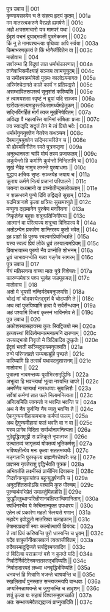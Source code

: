 पुत्र उवाच ||	001  
कृष्णायसस्येव च ते संहत्य हृदयं कृतम् |	001a  
मम मातस्त्वकरुणे वैरप्रज्ञे ह्यमर्षणे ||	001c  
अहो क्षत्रसमाचारो यत्र मामपरं यथा |	002a  
ईदृशं वचनं ब्रूयाद्भवती पुत्रमेकजम् ||	002c  
किं नु ते मामपश्यन्त्याः पृथिव्या अपि सर्वया |	003a  
किमाभरणकृत्यं ते किं भोगैर्जीवितेन वा ||	003c  
मातोवाच ||	004    
सर्वारम्भा हि विदुषां तात धर्मार्थकारणात् |	004a  
तानेवाभिसमीक्ष्याहं सञ्जय त्वामचूचुदम् ||	004c  
स समीक्ष्यक्रमोपेतो मुख्यः कालोऽयमागतः |	005a  
अस्मिंश्चेदागते काले कार्यं न प्रतिपद्यसे |	005c  
असम्भावितरूपस्त्वं सुनृशंसं करिष्यसि ||	005e   
तं त्वामयशसा स्पृष्टं न ब्रूयां यदि सञ्जय |	006a  
खरीवात्सल्यमाहुस्तन्निःसामर्थ्यमहेतुकम् ||	006c  
सद्भिर्विगर्हितं मार्गं त्यज मूर्खनिषेवितम् |	007a  
अविद्या वै महत्यस्ति यामिमां संश्रिताः प्रजाः ||	007c  
तव स्याद्यदि सद्वृत्तं तेन मे त्वं प्रियो भवेः |	008a  
धर्मार्थगुणयुक्तेन नेतरेण कथञ्चन |	008c  
दैवमानुषयुक्तेन सद्भिराचरितेन च ||	008e   
यो ह्येवमविनीतेन रमते पुत्रनप्तृणा |	009a  
अनुत्थानवता चापि मोघं तस्य प्रजाफलम् ||	009c  
अकुर्वन्तो हि कर्माणि कुर्वन्तो निन्दितानि च |	010a  
सुखं नैवेह नामुत्र लभन्ते पुरुषाधमाः ||	010c  
युद्धाय क्षत्रियः सृष्टः सञ्जयेह जयाय च |	011a  
क्रूराय कर्मणे नित्यं प्रजानां परिपालने |	011c  
जयन्वा वध्यमानो वा प्राप्नोतीन्द्रसलोकताम् ||	011e   
न शक्रभवने पुण्ये दिवि तद्विद्यते सुखम् |	012a  
यदमित्रान्वशे कृत्वा क्षत्रियः सुखमश्नुते ||	012c  
मन्युना दह्यमानेन पुरुषेण मनस्विना |	013a  
निकृतेनेह बहुशः शत्रून्प्रतिजिगीषया ||	013c  
आत्मानं वा परित्यज्य शत्रून्वा विनिपात्य वै |	014a  
अतोऽन्येन प्रकारेण शान्तिरस्य कुतो भवेत् ||	014c  
इह प्राज्ञो हि पुरुषः स्वल्पमप्रियमिच्छति |	015a  
यस्य स्वल्पं प्रियं लोके ध्रुवं तस्याल्पमप्रियम् ||	015c  
प्रियाभावाच्च पुरुषो नैव प्राप्नोति शोभनम् |	016a  
ध्रुवं चाभावमभ्येति गत्वा गङ्गेव सागरम् ||	016c  
पुत्र उवाच ||	017    
नेयं मतिस्त्वया वाच्या मातः पुत्रे विशेषतः |	017a  
कारुण्यमेवात्र पश्य भूत्वेह जडमूकवत् ||	017c  
मातोवाच ||	018    
अतो मे भूयसी नन्दिर्यदेवमनुपश्यसि |	018a  
चोद्यं मां चोदयस्येतद्भृशं वै चोदयामि ते ||	018c  
अथ त्वां पूजयिष्यामि हत्वा वै सर्वसैन्धवान् |	019a  
अहं पश्यामि विजयं कृत्स्नं भाविनमेव ते ||	019c  
पुत्र उवाच ||	020    
अकोशस्यासहायस्य कुतः स्विद्विजयो मम |	020a  
इत्यवस्थां विदित्वेमामात्मनात्मनि दारुणाम् |	020c  
राज्याद्भावो निवृत्तो मे त्रिदिवादिव दुष्कृतेः ||	020e   
ईदृशं भवती कञ्चिदुपायमनुपश्यति |	021a  
तन्मे परिणतप्रज्ञे सम्यक्प्रब्रूहि पृच्छते |	021c  
करिष्यामि हि तत्सर्वं यथावदनुशासनम् ||	021e   
मातोवाच ||	022    
पुत्रात्मा नावमन्तव्यः पूर्वाभिरसमृद्धिभिः |	022a  
अभूत्वा हि भवन्त्यर्था भूत्वा नश्यन्ति चापरे ||	022c  
अमर्षेणैव चाप्यर्था नारब्धव्याः सुबालिशैः |	023a  
सर्वेषां कर्मणां तात फले नित्यमनित्यता ||	023c  
अनित्यमिति जानन्तो न भवन्ति भवन्ति च |	024a  
अथ ये नैव कुर्वन्ति नैव जातु भवन्ति ते ||	024c  
ऐकगुण्यमनीहायामभावः कर्मणां फलम् |	025a  
अथ द्वैगुण्यमीहायां फलं भवति वा न वा ||	025c  
यस्य प्रागेव विदिता सर्वार्थानामनित्यता |	026a  
नुदेद्वृद्धिसमृद्धी स प्रतिकूले नृपात्मज ||	026c  
उत्थातव्यं जागृतव्यं योक्तव्यं भूतिकर्मसु |	027a  
भविष्यतीत्येव मनः कृत्वा सततमव्यथैः |	027c  
मङ्गलानि पुरस्कृत्य ब्राह्मणैश्चेश्वरैः सह ||	027e   
प्राज्ञस्य नृपतेराशु वृद्धिर्भवति पुत्रक |	028a  
अभिवर्तति लक्ष्मीस्तं प्राचीमिव दिवाकरः ||	028c  
निदर्शनान्युपायांश्च बहून्युद्धर्षणानि च |	029a  
अनुदर्शितरूपोऽसि पश्यामि कुरु पौरुषम् |	029c  
पुरुषार्थमभिप्रेतं समाहर्तुमिहार्हसि ||	029e   
क्रुद्धाँल्लुब्धान्परिक्षीणानवक्षिप्तान्विमानितान् |	030a  
स्पर्धिनश्चैव ये केचित्तान्युक्त उपधारय ||	030c  
एतेन त्वं प्रकारेण महतो भेत्स्यसे गणान् |	031a  
महावेग इवोद्धूतो मातरिश्वा बलाहकान् ||	031c  
तेषामग्रप्रदायी स्याः कल्योत्थायी प्रियंवदः |	032a  
ते त्वां प्रियं करिष्यन्ति पुरो धास्यन्ति च ध्रुवम् ||	032c  
यदैव शत्रुर्जानीयात्सपत्नं त्यक्तजीवितम् |	033a  
तदैवास्मादुद्विजते सर्पाद्वेश्मगतादिव ||	033c  
तं विदित्वा पराक्रान्तं वशे न कुरुते यदि |	034a  
निर्वादैर्निर्वदेदेनमन्ततस्तद्भविष्यति ||	034c  
निर्वादादास्पदं लब्ध्वा धनवृद्धिर्भविष्यति |	035a  
धनवन्तं हि मित्राणि भजन्ते चाश्रयन्ति च ||	035c  
स्खलितार्थं पुनस्तात सन्त्यजन्त्यपि बान्धवाः |	036a  
अप्यस्मिन्नाश्रयन्ते च जुगुप्सन्ति च तादृशम् ||	036c  
शत्रुं कृत्वा यः सहायं विश्वासमुपगच्छति |	037a  
अतः सम्भाव्यमेवैतद्यद्राज्यं प्राप्नुयादिति ||	037c  
